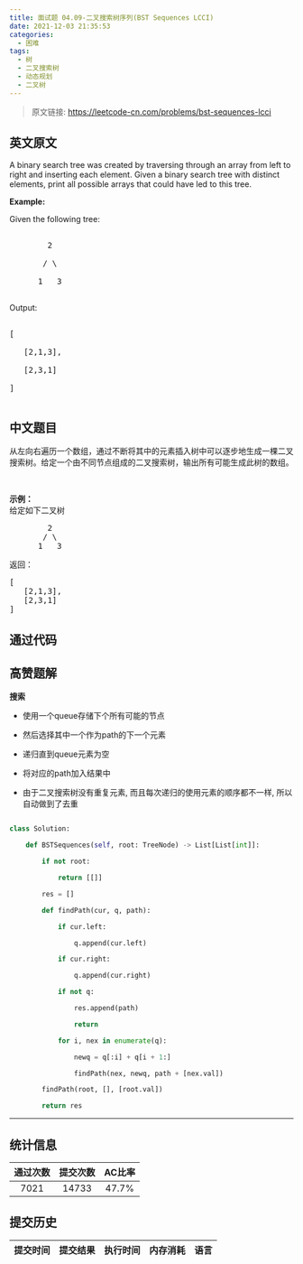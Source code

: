 ```yaml
---
title: 面试题 04.09-二叉搜索树序列(BST Sequences LCCI)
date: 2021-12-03 21:35:53
categories:
  - 困难
tags:
  - 树
  - 二叉搜索树
  - 动态规划
  - 二叉树
---
```


> 原文链接: https://leetcode-cn.com/problems/bst-sequences-lcci


## 英文原文
<div><p>A binary search tree was created by traversing through an array from left to right and inserting each element. Given a binary search tree with distinct elements, print all possible arrays that could have led to this tree.</p>

<p><strong>Example:</strong><br />
Given the following tree:</p>

<pre>
        2
       / \
      1   3
</pre>

<p>Output:</p>

<pre>
[
   [2,1,3],
   [2,3,1]
]
</pre>
</div>

## 中文题目
<div><p>从左向右遍历一个数组，通过不断将其中的元素插入树中可以逐步地生成一棵二叉搜索树。给定一个由不同节点组成的二叉搜索树，输出所有可能生成此树的数组。</p>

<p>&nbsp;</p>

<p><strong>示例：</strong><br>
给定如下二叉树</p>

<pre>        2
       / \
      1   3
</pre>

<p>返回：</p>

<pre>[
   [2,1,3],
   [2,3,1]
]
</pre>
</div>

## 通过代码
<RecoDemo>
</RecoDemo>


## 高赞题解
**搜索**
- 使用一个queue存储下个所有可能的节点
- 然后选择其中一个作为path的下一个元素
- 递归直到queue元素为空
- 将对应的path加入结果中
- 由于二叉搜索树没有重复元素, 而且每次递归的使用元素的顺序都不一样, 所以自动做到了去重
```python
class Solution:
    def BSTSequences(self, root: TreeNode) -> List[List[int]]:
        if not root:
            return [[]]
        res = []
        def findPath(cur, q, path):
            if cur.left:
                q.append(cur.left)
            if cur.right:
                q.append(cur.right)
            if not q:
                res.append(path)
                return
            for i, nex in enumerate(q):
                newq = q[:i] + q[i + 1:]
                findPath(nex, newq, path + [nex.val])
        findPath(root, [], [root.val])
        return res
```

---


## 统计信息
| 通过次数 | 提交次数 | AC比率 |
| :------: | :------: | :------: |
|    7021    |    14733    |   47.7%   |

## 提交历史
| 提交时间 | 提交结果 | 执行时间 |  内存消耗  | 语言 |
| :------: | :------: | :------: | :--------: | :--------: |
